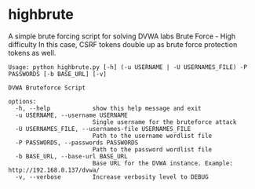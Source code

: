 # highbrute

A simple brute forcing script for solving DVWA labs Brute Force - High difficulty
In this case, CSRF tokens double up as brute force protection tokens as well.
```
Usage: python highbrute.py [-h] (-u USERNAME | -U USERNAMES_FILE) -P PASSWORDS [-b BASE_URL] [-v]

DVWA Bruteforce Script

options:
  -h, --help            show this help message and exit
  -u USERNAME, --username USERNAME
                        Single username for the bruteforce attack
  -U USERNAMES_FILE, --usernames-file USERNAMES_FILE
                        Path to the username wordlist file
  -P PASSWORDS, --passwords PASSWORDS
                        Path to the password wordlist file
  -b BASE_URL, --base-url BASE_URL
                        Base URL for the DVWA instance. Example: http://192.168.0.137/dvwa/
  -v, --verbose         Increase verbosity level to DEBUG
```
